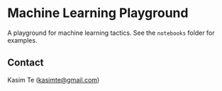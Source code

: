 # Machine Learning Playground

A playground for machine learning tactics. See the `notebooks` folder for examples.

## Contact

Kasim Te (kasimte@gmail.com)